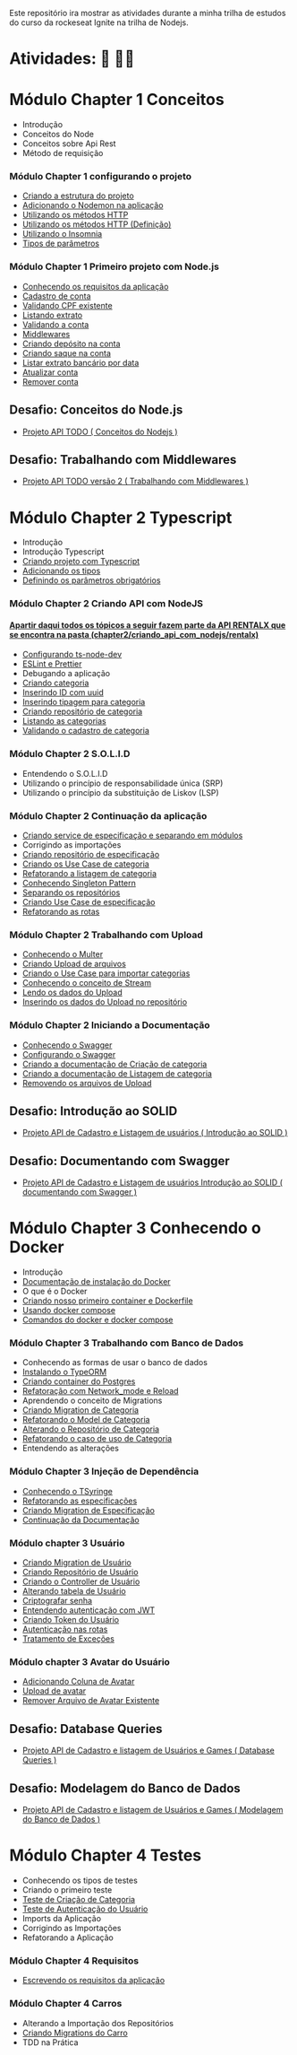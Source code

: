 Este repositório ira mostrar as atividades durante a minha trilha de estudos do curso da rockeseat Ignite na trilha de Nodejs.

# Atividades: :pencil: :man_technologist:
# Módulo Chapter 1 Conceitos

- Introdução
- Conceitos do Node
- Conceitos sobre Api Rest
- Método de requisição

### Módulo Chapter 1 configurando o projeto

- [Criando a estrutura do projeto](https://github.com/macmiller87/Curso_Rocketseat_Ignite_trilha_Nodejs/blob/main/Chapter1/Fundamentos_do_Nodejs/Configurando_o_projeto/package.json)
- [Adicionando o Nodemon na aplicação](https://github.com/macmiller87/Curso_Rocketseat_Ignite_trilha_Nodejs/blob/main/Chapter1/Fundamentos_do_Nodejs/Instrucoes_e_comandos/comando_para_adicionar_Nodemon_na_aplicacao.txt)
- [Utilizando os métodos HTTP](https://github.com/macmiller87/Curso_Rocketseat_Ignite_trilha_Nodejs/blob/main/Chapter1/Fundamentos_do_Nodejs/Configurando_o_projeto/src/index.js)
- [Utilizando os métodos HTTP (Definição)](https://github.com/macmiller87/Curso_Rocketseat_Ignite_trilha_Nodejs/blob/main/Chapter1/Fundamentos_do_Nodejs/Instrucoes_e_comandos/Metodos_HTTP.txt)
- [Utilizando o Insomnia](https://insomnia.rest/)
- [Tipos de parâmetros](https://github.com/macmiller87/Curso_Rocketseat_Ignite_trilha_Nodejs/blob/main/Chapter1/Fundamentos_do_Nodejs/Instrucoes_e_comandos/Tipos_de_Parametros.txt)


### Módulo Chapter 1 Primeiro projeto com Node.js

- [Conhecendo os requisitos da aplicação](https://github.com/macmiller87/Curso_Rocketseat_Ignite_trilha_Nodejs/blob/main/Chapter1/Primeiro_projeto_com_nodejs_FINAPI/README.MD)
- [Cadastro de conta](https://github.com/macmiller87/Curso_Rocketseat_Ignite_trilha_Nodejs/blob/main/Chapter1/Primeiro_projeto_com_nodejs_FINAPI/src/index.js)
- [Validando CPF existente](https://github.com/macmiller87/Curso_Rocketseat_Ignite_trilha_Nodejs/blob/main/Chapter1/Primeiro_projeto_com_nodejs_FINAPI/src/index.js)
- [Listando extrato](https://github.com/macmiller87/Curso_Rocketseat_Ignite_trilha_Nodejs/blob/main/Chapter1/Primeiro_projeto_com_nodejs_FINAPI/src/index.js)
- [Validando a conta](https://github.com/macmiller87/Curso_Rocketseat_Ignite_trilha_Nodejs/blob/main/Chapter1/Primeiro_projeto_com_nodejs_FINAPI/src/index.js)
- [Middlewares](https://github.com/macmiller87/Curso_Rocketseat_Ignite_trilha_Nodejs/blob/main/Chapter1/Primeiro_projeto_com_nodejs_FINAPI/src/index.js)
- [Criando depósito na conta](https://github.com/macmiller87/Curso_Rocketseat_Ignite_trilha_Nodejs/blob/main/Chapter1/Primeiro_projeto_com_nodejs_FINAPI/src/index.js)
- [Criando saque na conta](https://github.com/macmiller87/Curso_Rocketseat_Ignite_trilha_Nodejs/blob/main/Chapter1/Primeiro_projeto_com_nodejs_FINAPI/src/index.js)
- [Listar extrato bancário por data](https://github.com/macmiller87/Curso_Rocketseat_Ignite_trilha_Nodejs/blob/main/Chapter1/Primeiro_projeto_com_nodejs_FINAPI/src/index.js)
- [Atualizar conta](https://github.com/macmiller87/Curso_Rocketseat_Ignite_trilha_Nodejs/blob/main/Chapter1/Primeiro_projeto_com_nodejs_FINAPI/src/index.js)
- [Remover conta](https://github.com/macmiller87/Curso_Rocketseat_Ignite_trilha_Nodejs/blob/main/Chapter1/Primeiro_projeto_com_nodejs_FINAPI/src/index.js) 

## Desafio: Conceitos do Node.js

- [Projeto API TODO ( Conceitos do Nodejs )](https://github.com/macmiller87/Curso_Rocketseat_Ignite_trilha_Nodejs/tree/main/Chapter1/Conceitos_do_nodejs)

## Desafio: Trabalhando com Middlewares

- [Projeto API TODO versão 2 ( Trabalhando com Middlewares )](https://github.com/macmiller87/Curso_Rockteseat_Ignite_Desafio_Trabalhando_com_Middlewares)

# Módulo Chapter 2 Typescript

- Introdução
- Introdução Typescript
- [Criando projeto com Typescript](https://github.com/macmiller87/Curso_Rocketseat_Ignite_trilha_Nodejs/tree/main/Chapter2/Criando_projeto_com_typescript)
- [Adicionando os tipos](https://github.com/macmiller87/Curso_Rocketseat_Ignite_trilha_Nodejs/tree/main/Chapter2/Criando_projeto_com_typescript)
- [Definindo os parâmetros obrigatórios](https://github.com/macmiller87/Curso_Rocketseat_Ignite_trilha_Nodejs/tree/main/Chapter2/Criando_projeto_com_typescript)

### Módulo Chapter 2 Criando API com NodeJS 
#### [Apartir daqui todos os tópicos a seguir fazem parte da API RENTALX que se encontra na pasta (chapter2/criando_api_com_nodejs/rentalx)](https://github.com/macmiller87/Curso_Rocketseat_Ignite_trilha_Nodejs/tree/main/Chapter2/Criando_api_com_nodejs/Rentalx)

- [Configurando ts-node-dev](https://github.com/macmiller87/Curso_Rocketseat_Ignite_trilha_Nodejs/blob/main/Chapter2/Criando_api_com_nodejs/Rentalx/package.json)
- [ESLint e Prettier](https://github.com/macmiller87/Curso_Rocketseat_Ignite_trilha_Nodejs/tree/main/Chapter2/Criando_api_com_nodejs/Eslint_e_Prettier_no%20Nodejs)
- Debugando a aplicação
- [Criando categoria](https://github.com/macmiller87/Curso_Rocketseat_Ignite_trilha_Nodejs/blob/main/Chapter2/Criando_api_com_nodejs/Rentalx/src/modules/cars/infra/typeorm/repositories/CategoriesRepository.ts)
- [Inserindo ID com uuid](https://github.com/macmiller87/Curso_Rocketseat_Ignite_trilha_Nodejs/blob/main/Chapter2/Criando_api_com_nodejs/Rentalx/src/modules/cars/infra/typeorm/entities/category.ts)
- [Inserindo tipagem para categoria](https://github.com/macmiller87/Curso_Rocketseat_Ignite_trilha_Nodejs/blob/main/Chapter2/Criando_api_com_nodejs/Rentalx/src/modules/cars/repositories/ICategoriesRepository.ts)
- [Criando repositório de categoria](https://github.com/macmiller87/Curso_Rocketseat_Ignite_trilha_Nodejs/tree/main/Chapter2/Criando_api_com_nodejs/Rentalx/src/modules/cars/useCases/createCategory)
- [Listando as categorias](https://github.com/macmiller87/Curso_Rocketseat_Ignite_trilha_Nodejs/tree/main/Chapter2/Criando_api_com_nodejs/Rentalx/src/modules/cars/useCases/listCategories)
- [Validando o cadastro de categoria](https://github.com/macmiller87/Curso_Rocketseat_Ignite_trilha_Nodejs/blob/main/Chapter2/Criando_api_com_nodejs/Rentalx/src/modules/cars/useCases/createCategory/CreateCategoryUseCase.ts)

### Módulo Chapter 2 S.O.L.I.D

- Entendendo o S.O.L.I.D
- Utilizando o princípio de responsabilidade única (SRP)
- Utilizando o princípio da substituição de Liskov (LSP)

### Módulo Chapter 2 Continuação da aplicação

- [Criando service de especificação e separando em módulos](https://github.com/macmiller87/Curso_Rocketseat_Ignite_trilha_Nodejs/tree/main/Chapter2/Criando_api_com_nodejs/Rentalx/src/modules)
- Corrigindo as importações
- [Criando repositório de especificação](https://github.com/macmiller87/Curso_Rocketseat_Ignite_trilha_Nodejs/blob/main/Chapter2/Criando_api_com_nodejs/Rentalx/src/modules/cars/repositories/ISpecificatiosRepository.ts)
- [Criando os Use Case de categoria](https://github.com/macmiller87/Curso_Rocketseat_Ignite_trilha_Nodejs/tree/main/Chapter2/Criando_api_com_nodejs/Rentalx/src/modules/cars/useCases/createCategory)
- [Refatorando a listagem de categoria](https://github.com/macmiller87/Curso_Rocketseat_Ignite_trilha_Nodejs/tree/main/Chapter2/Criando_api_com_nodejs/Rentalx/src/modules/cars/useCases/listCategories)
- [Conhecendo Singleton Pattern](https://github.com/macmiller87/Curso_Rocketseat_Ignite_trilha_Nodejs/blob/main/Chapter2/Criando_api_com_nodejs/Rentalx/src/modules/cars/infra/typeorm/repositories/CategoriesRepository.ts)
- [Separando os repositórios](https://github.com/macmiller87/Curso_Rocketseat_Ignite_trilha_Nodejs/tree/main/Chapter2/Criando_api_com_nodejs/Rentalx/src/modules/cars/repositories)
- [Criando Use Case de especificação](https://github.com/macmiller87/Curso_Rocketseat_Ignite_trilha_Nodejs/tree/main/Chapter2/Criando_api_com_nodejs/Rentalx/src/modules/cars/useCases/createSpecification)
- [Refatorando as rotas](https://github.com/macmiller87/Curso_Rocketseat_Ignite_trilha_Nodejs/tree/main/Chapter2/Criando_api_com_nodejs/Rentalx/src/shared/infra/http/routes)

### Módulo Chapter 2 Trabalhando com Upload

- [Conhecendo o Multer](https://www.npmjs.com/package/multer)
- [Criando Upload de arquivos](https://github.com/macmiller87/Curso_Rocketseat_Ignite_trilha_Nodejs/blob/main/Chapter2/Criando_api_com_nodejs/Rentalx/src/shared/infra/http/routes/categories.routes.ts)
- [Criando o Use Case para importar categorias](https://github.com/macmiller87/Curso_Rocketseat_Ignite_trilha_Nodejs/tree/main/Chapter2/Criando_api_com_nodejs/Rentalx/src/modules/cars/useCases/importCategory)
- [Conhecendo o conceito de Stream](https://github.com/macmiller87/Curso_Rocketseat_Ignite_trilha_Nodejs/blob/main/Chapter2/Criando_api_com_nodejs/Rentalx/src/modules/cars/useCases/importCategory/ImportCategoryUseCase.ts)
- [Lendo os dados do Upload](https://github.com/macmiller87/Curso_Rocketseat_Ignite_trilha_Nodejs/blob/main/Chapter2/Criando_api_com_nodejs/Rentalx/src/modules/cars/useCases/importCategory/ImportCategoryUseCase.ts)
- [Inserindo os dados do Upload no repositório](https://github.com/macmiller87/Curso_Rocketseat_Ignite_trilha_Nodejs/blob/main/Chapter2/Criando_api_com_nodejs/Rentalx/src/modules/cars/useCases/importCategory/ImportCategoryUseCase.ts)

### Módulo Chapter 2 Iniciando a Documentação

- [Conhecendo o Swagger](https://swagger.io/resources/open-api/)
- [Configurando o Swagger](https://github.com/macmiller87/Curso_Rocketseat_Ignite_trilha_Nodejs/blob/main/Chapter2/Criando_api_com_nodejs/Rentalx/src/shared/infra/http/server.ts)
- [Criando a documentação de Criação de categoria](https://github.com/macmiller87/Curso_Rocketseat_Ignite_trilha_Nodejs/blob/main/Chapter2/Criando_api_com_nodejs/Rentalx/src/swagger.json)
- [Criando a documentação de Listagem de categoria](https://github.com/macmiller87/Curso_Rocketseat_Ignite_trilha_Nodejs/blob/main/Chapter2/Criando_api_com_nodejs/Rentalx/src/swagger.json)
- [Removendo os arquivos de Upload](https://github.com/macmiller87/Curso_Rocketseat_Ignite_trilha_Nodejs/blob/main/Chapter2/Criando_api_com_nodejs/Rentalx/src/modules/cars/useCases/importCategory/ImportCategoryUseCase.ts)

## Desafio: Introdução ao SOLID

- [Projeto API de Cadastro e Listagem de usuários ( Introdução ao SOLID )](https://github.com/macmiller87/Curso_Rocketseat_Ignite_Desafio_Introducao_ao_SOLID)

## Desafio: Documentando com Swagger

- [Projeto API de Cadastro e Listagem de usuários Introdução ao SOLID ( documentando com Swagger )](https://github.com/macmiller87/Curso_Rocketseat_Ignite_Desafio_Introducao_ao_SOLID/blob/main/src/swagger.json)

# Módulo Chapter 3 Conhecendo o Docker

- Introdução
- [Documentação de instalação do Docker](https://github.com/macmiller87/Curso_Rocketseat_Ignite_trilha_Nodejs/tree/main/Chapter3/Documentacao_de_instalacao_do_docker)
- O que é o Docker
- [Criando nosso primeiro container e Dockerfile](https://github.com/macmiller87/Curso_Rocketseat_Ignite_trilha_Nodejs/blob/main/Chapter2/Criando_api_com_nodejs/Rentalx/Dockerfile)
- [Usando docker compose](https://github.com/macmiller87/Curso_Rocketseat_Ignite_trilha_Nodejs/blob/main/Chapter2/Criando_api_com_nodejs/Rentalx/docker-compose.yml)
- [Comandos do docker e docker compose](https://github.com/macmiller87/Curso_Rocketseat_Ignite_trilha_Nodejs/blob/main/Chapter3/Comandos_Docker_eDocker_compose/comandos.md)

### Módulo Chapter 3 Trabalhando com Banco de Dados

- Conhecendo as formas de usar o banco de dados
- [Instalando o TypeORM](https://github.com/macmiller87/Curso_Rocketseat_Ignite_trilha_Nodejs/blob/main/Chapter2/Criando_api_com_nodejs/Rentalx/ormconfig.json)
- [Criando container do Postgres](https://github.com/macmiller87/Curso_Rocketseat_Ignite_trilha_Nodejs/blob/main/Chapter2/Criando_api_com_nodejs/Rentalx/docker-compose.yml)
- [Refatoração com Network_mode e Reload](https://github.com/macmiller87/Curso_Rocketseat_Ignite_trilha_Nodejs/tree/main/Chapter3/Refatoracao_com_network_mode_e_reload)
- Aprendendo o conceito de Migrations
- [Criando Migration de Categoria](https://github.com/macmiller87/Curso_Rocketseat_Ignite_trilha_Nodejs/blob/main/Chapter2/Criando_api_com_nodejs/Rentalx/src/shared/infra/typeorm/migrations/1645380499059-CreateCategories.ts)
- [Refatorando o Model de Categoria](https://github.com/macmiller87/Curso_Rocketseat_Ignite_trilha_Nodejs/blob/main/Chapter2/Criando_api_com_nodejs/Rentalx/src/modules/cars/infra/typeorm/entities/category.ts)
- [Alterando o Repositório de Categoria](https://github.com/macmiller87/Curso_Rocketseat_Ignite_trilha_Nodejs/blob/main/Chapter2/Criando_api_com_nodejs/Rentalx/src/modules/cars/infra/typeorm/repositories/CategoriesRepository.ts)
- [Refatorando o caso de uso de Categoria](https://github.com/macmiller87/Curso_Rocketseat_Ignite_trilha_Nodejs/tree/main/Chapter2/Criando_api_com_nodejs/Rentalx/src/modules/cars/useCases/createCategory)
- Entendendo as alterações

### Módulo Chapter 3 Injeção de Dependência

- [Conhecendo o TSyringe](https://www.npmjs.com/package/tsyringe?activeTab=readme)
- [Refatorando as especificações](https://github.com/macmiller87/Curso_Rocketseat_Ignite_trilha_Nodejs/tree/main/Chapter2/Criando_api_com_nodejs/Rentalx/src/modules/cars/useCases/createSpecification)
- [Criando Migration de Especificação](https://github.com/macmiller87/Curso_Rocketseat_Ignite_trilha_Nodejs/blob/main/Chapter2/Criando_api_com_nodejs/Rentalx/src/shared/infra/typeorm/migrations/1645646623482-CreateSpecifications.ts)
- [Continuação da Documentação](https://github.com/macmiller87/Curso_Rocketseat_Ignite_trilha_Nodejs/blob/main/Chapter2/Criando_api_com_nodejs/Rentalx/src/swagger.json)

### Módulo chapter 3 Usuário

- [Criando Migration de Usuário](https://github.com/macmiller87/Curso_Rocketseat_Ignite_trilha_Nodejs/blob/main/Chapter2/Criando_api_com_nodejs/Rentalx/src/shared/infra/typeorm/migrations/1645915448027-CreateUsers.ts)
- [Criando Repositório de Usuário](https://github.com/macmiller87/Curso_Rocketseat_Ignite_trilha_Nodejs/blob/main/Chapter2/Criando_api_com_nodejs/Rentalx/src/modules/accounts/infra/typeorm/repositories/UsersRepository.ts)
- [Criando o Controller de Usuário](https://github.com/macmiller87/Curso_Rocketseat_Ignite_trilha_Nodejs/blob/main/Chapter2/Criando_api_com_nodejs/Rentalx/src/modules/accounts/useCases/createUser/CreateUserController.ts)
- [Alterando tabela de Usuário](https://github.com/macmiller87/Curso_Rocketseat_Ignite_trilha_Nodejs/blob/main/Chapter2/Criando_api_com_nodejs/Rentalx/src/shared/infra/typeorm/migrations/1645916316421-AlterUserDeleteUsername.ts)
- [Criptografar senha](https://github.com/macmiller87/Curso_Rocketseat_Ignite_trilha_Nodejs/blob/main/Chapter2/Criando_api_com_nodejs/Rentalx/src/modules/accounts/useCases/createUser/CreateUserUseCase.ts)
- [Entendendo autenticação com JWT](https://jwt.io/)
- [Criando Token do Usuário](https://github.com/macmiller87/Curso_Rocketseat_Ignite_trilha_Nodejs/blob/main/Chapter2/Criando_api_com_nodejs/Rentalx/src/modules/accounts/useCases/authenticateUser/AuthenticateUserUseCase.ts)
- [Autenticação nas rotas](https://github.com/macmiller87/Curso_Rocketseat_Ignite_trilha_Nodejs/blob/main/Chapter2/Criando_api_com_nodejs/Rentalx/src/shared/infra/http/middlewares/ensureAuthenticated.ts)
- [Tratamento de Exceções](https://github.com/macmiller87/Curso_Rocketseat_Ignite_trilha_Nodejs/blob/main/Chapter2/Criando_api_com_nodejs/Rentalx/src/shared/errors/AppError.ts)

### Módulo chapter 3 Avatar do Usuário

- [Adicionando Coluna de Avatar](https://github.com/macmiller87/Curso_Rocketseat_Ignite_trilha_Nodejs/blob/main/Chapter2/Criando_api_com_nodejs/Rentalx/src/shared/infra/typeorm/migrations/1646340441910-AlterUserAddAvatar.ts)
- [Upload de avatar](https://github.com/macmiller87/Curso_Rocketseat_Ignite_trilha_Nodejs/blob/main/Chapter2/Criando_api_com_nodejs/Rentalx/src/config/upload.ts)
- [Remover Arquivo de Avatar Existente](https://github.com/macmiller87/Curso_Rocketseat_Ignite_trilha_Nodejs/blob/main/Chapter2/Criando_api_com_nodejs/Rentalx/src/utils/file.ts)

## Desafio: Database Queries

- [Projeto API de Cadastro e listagem de Usuários e Games ( Database Queries )](https://github.com/macmiller87/Curso_Rocketseat_Ignite_Desafio_Database_Queries)

## Desafio: Modelagem do Banco de Dados

- [Projeto API de Cadastro e listagem de Usuários e Games ( Modelagem do Banco de Dados )](https://automatic-iberis-75f.notion.site/Desafio-02-Ignite-Modelagem-do-banco-de-dados-286d9fa597574984951e7c577614eeaf)

# Módulo Chapter 4 Testes

- Conhecendo os tipos de testes 
- Criando o primeiro teste
- [Teste de Criação de Categoria](https://github.com/macmiller87/Curso_Rocketseat_Ignite_trilha_Nodejs/blob/main/Chapter2/Criando_api_com_nodejs/Rentalx/src/modules/cars/useCases/createCategory/CreateCategoryUseCase.spec.ts)
- [Teste de Autenticação do Usuário](https://github.com/macmiller87/Curso_Rocketseat_Ignite_trilha_Nodejs/blob/main/Chapter2/Criando_api_com_nodejs/Rentalx/src/modules/accounts/useCases/authenticateUser/AuthenticateUserUseCase.spec.ts)
- Imports da Aplicação
- Corrigindo as Importações
- Refatorando a Aplicação
### Módulo Chapter 4 Requisitos

- [Escrevendo os requisitos da aplicação](https://github.com/macmiller87/Curso_Rocketseat_Ignite_trilha_Nodejs/tree/main/Chapter2/Criando_api_com_nodejs/Rentalx)
### Módulo Chapter 4 Carros

- Alterando a Importação dos Repositórios
- [Criando Migrations do Carro](https://github.com/macmiller87/Curso_Rocketseat_Ignite_trilha_Nodejs/blob/main/Chapter2/Criando_api_com_nodejs/Rentalx/src/shared/infra/typeorm/migrations/1647554226334-CreateCars.ts)
- TDD na Prática